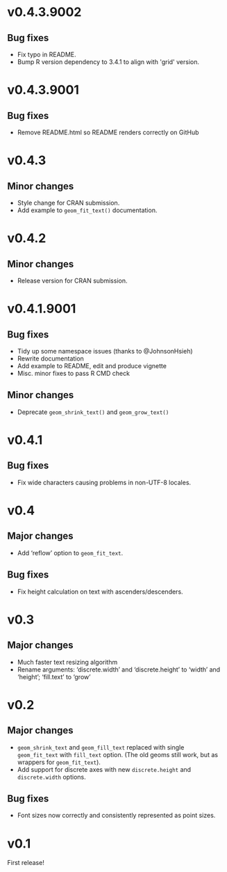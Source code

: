 # v0.4.3.9002

## Bug fixes

- Fix typo in README.
- Bump R version dependency to 3.4.1 to align with 'grid' version.

# v0.4.3.9001

## Bug fixes

- Remove README.html so README renders correctly on GitHub

# v0.4.3

## Minor changes
- Style change for CRAN submission.
- Add example to `geom_fit_text()` documentation.

# v0.4.2

## Minor changes
- Release version for CRAN submission.

# v0.4.1.9001

## Bug fixes
- Tidy up some namespace issues (thanks to @JohnsonHsieh)
- Rewrite documentation
- Add example to README, edit and produce vignette
- Misc. minor fixes to pass R CMD check

## Minor changes
- Deprecate `geom_shrink_text()` and `geom_grow_text()`

# v0.4.1

## Bug fixes
- Fix wide characters causing problems in non-UTF-8 locales.

# v0.4

## Major changes
- Add ‘reflow’ option to `geom_fit_text`.

## Bug fixes
- Fix height calculation on text with ascenders/descenders.

# v0.3

## Major changes
- Much faster text resizing algorithm
- Rename arguments: ‘discrete.width’ and ‘discrete.height’ to ‘width’ and
  ‘height’; ‘fill.text’ to ‘grow’

# v0.2

## Major changes
- `geom_shrink_text` and `geom_fill_text` replaced with single `geom_fit_text`
  with `fill_text` option. (The old geoms still work, but as wrappers for
  `geom_fit_text`).
- Add support for discrete axes with new `discrete.height` and `discrete.width`
  options.

## Bug fixes
- Font sizes now correctly and consistently represented as point sizes.

# v0.1
First release!

